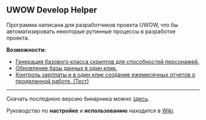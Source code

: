 ## UWOW Develop Helper

Программа написана для разработчиков проекта UWOW, что бы автоматизировать некоторые рутинные процессы в разработке проекта.

**Возможности:**

* [Генерация базового класса скриптов для способностей персонажей.](https://github.com/Yourp/UWOWDevelopHelper/wiki/Code-Generator)
* [Обновление базы данных в один клик.](https://github.com/Yourp/UWOWDevelopHelper/wiki/Uprate-Database)
* [Контроль зарплаты и в один клик создание ежемесячных отчетов о проделанной работе. (Тест)](https://github.com/Yourp/UWOWDevelopHelper/wiki/Payroll-Control)

---

Скачать последнюю версию бинарника можно [здесь](https://github.com/Yourp/UWOWDevelopHelper/releases).

Руководство по **настройке** и **использованию** находится в [Wiki](https://github.com/Yourp/UWOWDevelopHelper/wiki).



